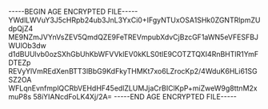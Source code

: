 -----BEGIN AGE ENCRYPTED FILE-----
YWdlLWVuY3J5cHRpb24ub3JnL3YxCi0+IFgyNTUxOSA1SHk0ZGNTRlpmZUdpQjZ4
ME9NZmJVYnVsZEV5QmdQZE9FeTREVmpubXdvCjBzcGF1aWN5eVFESFBJWUlOb3dw
d1dBUUlvb0ozSXhGbUhKbWFVVklEV0kKLS0tIE9COTZTQXI4RnBHTlR1YmFDTEZp
REVyYlVmREdXenBTT3lBbG9KdFkyTHMKt7xo6LZrocKp2/4WduK6HLi61SGSZ2OA
WFLqnEvnfmplQCRbVEHdHF45edlZLUMJjaCrBIClKpP+miZweW9g8ttnM2xmuP8s
58iYIANcdFoLK4Xj/2A=
-----END AGE ENCRYPTED FILE-----

